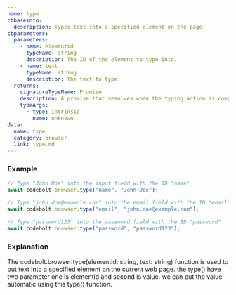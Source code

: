 ```yaml
---
name: type
cbbaseinfo:
  description: Types text into a specified element on the page.
cbparameters:
  parameters:
    - name: elementid
      typeName: string
      description: The ID of the element to type into.
    - name: text
      typeName: string
      description: The text to type.
  returns:
    signatureTypeName: Promise
    description: A promise that resolves when the typing action is complete.
    typeArgs:
      - type: intrinsic
        name: unknown
data:
  name: type
  category: browser
  link: type.md
---
```

<CBBaseInfo/> 
 <CBParameters/>


### Example

```js
// Type "John Doe" into the input field with the ID "name"
await codebolt.browser.type("name", "John Doe");

// Type "john.doe@example.com" into the email field with the ID "email"
await codebolt.browser.type("email", "john.doe@example.com");

// Type "password123" into the password field with the ID "password"
await codebolt.browser.type("password", "password123");

```

### Explanation

The codebolt.browser.type(elementid: string, text: string) function is used to put  text into a specified element on the current web page. the type() have two parameter one is elementid and second is value. we can put the value automatic using this type() function.